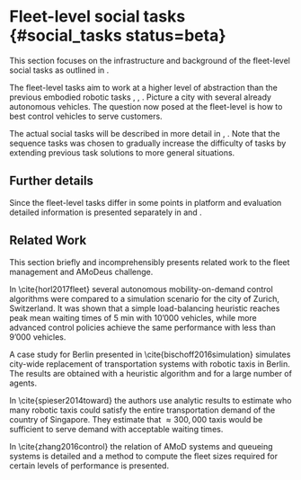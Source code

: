 $$
\newcommand{\AC}[1]{{\color{blue}AC: #1}}
\newcommand{\JZ}[1]{{\color{olive}JZ: #1}}
\newcommand{\fix}{\marginpar{FIX}}
\newcommand{\new}{\marginpar{NEW}}
% Robot:
\newcommand{\dynamical}{\mathcal{D}}
\newcommand{\robot}{\mathcal{R}} % Robot
\newcommand{\config}{\mathcal{Q}} % Configuration space (of robot)
\newcommand{\sensors}{\{z\}} % Sensor set
\newcommand{\bandwidth}{\mathcal{B}}
\newcommand{\computation}{\mathcal{C}}
\newcommand{\memory}{\mathcal{M}}
\newcommand{\actuators}{\mathcal{A}}
\newcommand{\knowledge}{\mathcal{K}}
\newcommand{\perception}{P}
\newcommand{\control}{U}
\newcommand{\actions}{\mathcal{U}}
% Robot mathematics
\newcommand{\operator}{T}
% Groups:
\newcommand{\groups}{G}
%\newcommand{\group}{g}
\newcommand{\groupalgebra}{\mathfrak{g}}
% Scene space
\newcommand{\timespace}{\mathbb{T}}
\newcommand{\environment}{E}
\newcommand{\scene}{\xi}
\newcommand{\scenespace}{\Xi}
\newcommand{\universe}{U}
% Sensor space
\newcommand{\sensor}{\zeta}
\newcommand{\sensorproj}{z}
\newcommand{\sensorspace}{Z}
\newcommand{\projection}{\pi}
\newcommand{\projectionspace}{\Pi}
\newcommand{\viewport}{v}
\newcommand{\viewportspace}{\mathcal{V}}
% Data space
\newcommand{\dataspace}{\mathcal{X}}
\newcommand{\data}{x}
\newcommand{\dataproj}{\phi}
\newcommand{\datakernel}{\psi}
% Output space
\newcommand{\outputy}{y}
\newcommand{\outputspace}{\mathcal{Y}}
% Task space
\newcommand{\task}{T}
\newcommand{\taskspace}{\mathcal{T}}
\newcommand{\objective}{\mathcal{J}}
\newcommand{\robotictask}{RT}
\newcommand{\rules}{\Phi}
\newcommand{\constraints}{\Lambda}
% Action space
\newcommand{\action}{u}
\newcommand{\actionspace}{\mathcal{U}}
\newcommand{\nuisance}{\nu}
% Other characteristics / symbols
\newcommand{\place}{\eta}
\newcommand{\image}{I}
\newcommand{\noise}{n}
\newcommand{\pose}{p}
\newcommand{\shape}{S}
\newcommand{\albedo}{\rho}
% Information theory
\newcommand{\information}{\mathcal{I}}
\newcommand{\expectation}{\mathbb{E}}
% Optimization
\newcommand{\loss}{L}
$$

# Fleet-level social tasks {#social_tasks status=beta}

This section focuses on the infrastructure and background of the fleet-level social tasks as outlined in [](#task_overview).

The fleet-level tasks aim to work at a higher level of abstraction than the previous embodied robotic tasks [](#lf), [](#lf_v), [](#nav_v). Picture a city with several already autonomous vehicles. The question now posed at the fleet-level is how to best control vehicles to serve customers.  


The actual social tasks will be described in more detail in [](#fleet_manag), [](#amod). Note that the sequence tasks was chosen to gradually increase the difficulty of tasks by extending previous task solutions to more general situations.

## Further details

Since the fleet-level tasks differ in some points in platform and evaluation detailed information is presented separately in [](#fleet_manag) and [](#amod).


## Related Work

This section briefly and incomprehensibly presents related work to the fleet management and AMoDeus challenge. 

In \cite{horl2017fleet} several autonomous mobility-on-demand control algorithms were compared to a simulation scenario for the city of Zurich, Switzerland. It was shown
that a simple load-balancing heuristic reaches peak mean waiting times of 5 min with 10’000
vehicles, while more advanced control policies achieve the same performance with less than 9’000 vehicles.


A case study for Berlin presented in \cite{bischoff2016simulation} simulates city-wide replacement of transportation systems with robotic taxis in Berlin. The results are obtained with a heuristic algorithm and for a large number of agents.

In \cite{spieser2014toward} the authors use analytic results to estimate who  many robotic taxis could satisfy  the entire transportation demand of the country of Singapore. They estimate that $\approx 300,000$ taxis would be sufficient to serve demand with acceptable waiting times.

In \cite{zhang2016control} the relation of AMoD systems and queueing systems is detailed and a method to compute the fleet sizes required for certain levels of performance is presented.
